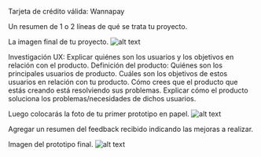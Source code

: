 Tarjeta de crédito válida: Wannapay

Un resumen de 1 o 2 líneas de qué se trata tu proyecto.

La imagen final de tu proyecto.
![alt text](http://url/to/img.png)

Investigación UX:
Explicar quiénes son los usuarios y los objetivos en relación con el producto.
Definición del producto: 
Quiénes son los principales usuarios de producto.
Cuáles son los objetivos de estos usuarios en relación con tu producto.
Cómo crees que el producto que estás creando está resolviendo sus problemas.
Explicar cómo el producto soluciona los problemas/necesidades de dichos usuarios.

Luego colocarás la foto de tu primer prototipo en papel.
![alt text](http://url/to/img.png)

Agregar un resumen del feedback recibido indicando las mejoras a realizar.

Imagen del prototipo final.
![alt text](http://url/to/img.png)